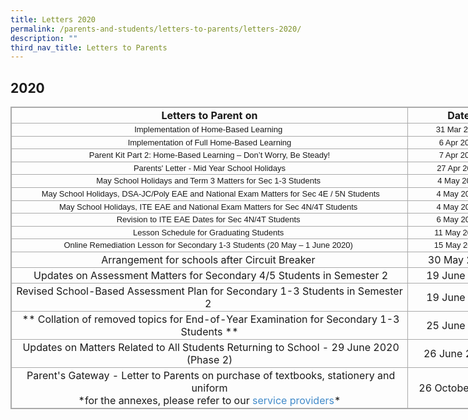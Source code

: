 ```yaml
---
title: Letters 2020
permalink: /parents-and-students/letters-to-parents/letters-2020/
description: ""
third_nav_title: Letters to Parents
---
```

2020
----

<table class="iveo_table ives_tab_simple3 ive_eobj_center" style="margin: auto; outline: 0px; padding: 0px; border-collapse: collapse; clear: both; border: 1px solid rgb(170, 170, 170); width: 928.5px;"><tbody style="margin: 0px; outline: 0px; padding: 0px;"><tr style="margin: 0px; outline: 0px; padding: 0px;"><td style="margin: 0px; outline: 0px; padding: 2px; text-align: center; border: 1px solid rgb(170, 170, 170); width: 642px;"><b style="margin: 0px; outline: 0px; padding: 0px;">Letters to Parent on</b></td><td style="margin: 0px; outline: 0px; padding: 2px; text-align: center; border: 1px solid rgb(170, 170, 170); width: 161px;"><b style="margin: 0px; outline: 0px; padding: 0px;">Date</b></td><td style="margin: 0px; outline: 0px; padding: 2px; text-align: center; border: 1px solid rgb(170, 170, 170); width: 125px;"><b style="margin: 0px; outline: 0px; padding: 0px;">Links</b></td></tr><tr style="margin: 0px; outline: 0px; padding: 0px;"><td style="margin: 0px; outline: 0px; padding: 2px; text-align: center; border: 1px solid rgb(170, 170, 170); width: 496px;"><font size="2" face="verdana, sans-serif" style="margin: 0px; outline: 0px; padding: 0px; line-height: 15.6px;">Implementation of Home-Based Learning&nbsp;</font></td><td style="margin: 0px; outline: 0px; padding: 2px; text-align: center; border: 1px solid rgb(170, 170, 170); width: 161px;"><font size="2" face="verdana, sans-serif" style="margin: 0px; outline: 0px; padding: 0px; line-height: 15.6px;">31 Mar 2020</font></td><td style="margin: 0px; outline: 0px; padding: 2px; text-align: center; border: 1px solid rgb(170, 170, 170); width: 125px;"><a href="/files/Letter_to_Parents_31_Mar_2020.pdf" target="_blank" style="margin: 0px; outline: 0px; padding: 0px; color: rgb(66, 139, 202); text-decoration: none;"><font size="2" face="verdana, sans-serif" style="margin: 0px; outline: 0px; padding: 0px; line-height: 15.6px;">Click here</font></a></td></tr><tr style="margin: 0px; outline: 0px; padding: 0px;"><td style="margin: 0px; outline: 0px; padding: 2px; text-align: center; border: 1px solid rgb(170, 170, 170);"><font size="2" face="verdana, sans-serif" style="margin: 0px; outline: 0px; padding: 0px; line-height: 15.6px;">Implementation of Full Home-Based Learning</font></td><td style="margin: 0px; outline: 0px; padding: 2px; text-align: center; border: 1px solid rgb(170, 170, 170);"><font size="2" face="verdana, sans-serif" style="margin: 0px; outline: 0px; padding: 0px; line-height: 15.6px;">6 Apr 2020</font></td><td style="margin: 0px; outline: 0px; padding: 2px; text-align: center; border: 1px solid rgb(170, 170, 170);"><a href="/files/Parents_Letter_-_Full_HBL.pdf" target="_blank" style="margin: 0px; outline: 0px; padding: 0px; color: rgb(66, 139, 202); text-decoration: none;"><font size="2" face="verdana, sans-serif" style="margin: 0px; outline: 0px; padding: 0px; line-height: 15.6px;">Click here</font></a></td></tr><tr style="margin: 0px; outline: 0px; padding: 0px;"><td style="margin: 0px; outline: 0px; padding: 2px; text-align: center; border: 1px solid rgb(170, 170, 170);"><font size="2" face="verdana, sans-serif" style="margin: 0px; outline: 0px; padding: 0px; line-height: 15.6px;">Parent Kit Part 2: Home-Based Learning – Don’t Worry, Be Steady!<br style="margin: 0px; outline: 0px; padding: 0px;"></font></td><td style="margin: 0px; outline: 0px; padding: 2px; text-align: center; border: 1px solid rgb(170, 170, 170);"><font size="2" face="verdana, sans-serif" style="margin: 0px; outline: 0px; padding: 0px; line-height: 15.6px;">7 Apr 2020</font></td><td style="margin: 0px; outline: 0px; padding: 2px; text-align: center; border: 1px solid rgb(170, 170, 170);"><font size="2" face="verdana, sans-serif" style="margin: 0px; outline: 0px; padding: 0px; line-height: 15.6px;"><a href="/files/Parents_Letter_-_Parent_Kit_2.pdf" target="_blank" style="margin: 0px; outline: 0px; padding: 0px; color: rgb(66, 139, 202); text-decoration: none;">Click here</a><br style="margin: 0px; outline: 0px; padding: 0px;"></font></td></tr><tr style="margin: 0px; outline: 0px; padding: 0px;"><td style="margin: 0px; outline: 0px; padding: 2px; text-align: center; border: 1px solid rgb(170, 170, 170);"><font size="2" face="verdana, sans-serif" style="margin: 0px; outline: 0px; padding: 0px; line-height: 15.6px;">Parents' Letter - Mid Year School Holidays</font></td><td style="margin: 0px; outline: 0px; padding: 2px; text-align: center; border: 1px solid rgb(170, 170, 170);"><font size="2" face="verdana, sans-serif" style="margin: 0px; outline: 0px; padding: 0px; line-height: 15.6px;">27 Apr 2020<br style="margin: 0px; outline: 0px; padding: 0px;"></font></td><td style="margin: 0px; outline: 0px; padding: 2px; text-align: center; border: 1px solid rgb(170, 170, 170);"><font size="2" face="verdana, sans-serif" style="margin: 0px; outline: 0px; padding: 0px; line-height: 15.6px;"><a href="/files/Parents_Letter_-_Mid_Year_School_Holiday.pdf" target="_blank" style="margin: 0px; outline: 0px; padding: 0px; color: rgb(66, 139, 202); text-decoration: none;">Click here</a><br style="margin: 0px; outline: 0px; padding: 0px;"></font></td></tr><tr style="margin: 0px; outline: 0px; padding: 0px;"><td style="margin: 0px; outline: 0px; padding: 2px; text-align: center; border: 1px solid rgb(170, 170, 170);"><font size="2" face="verdana, sans-serif" style="margin: 0px; outline: 0px; padding: 0px; line-height: 15.6px;">May School Holidays and Term 3 Matters for Sec 1-3 Students&nbsp;</font></td><td style="margin: 0px; outline: 0px; padding: 2px; text-align: center; border: 1px solid rgb(170, 170, 170);"><font size="2" face="verdana, sans-serif" style="margin: 0px; outline: 0px; padding: 0px; line-height: 15.6px;">4 May 2020<br style="margin: 0px; outline: 0px; padding: 0px;"></font></td><td style="margin: 0px; outline: 0px; padding: 2px; text-align: center; border: 1px solid rgb(170, 170, 170);"><a href="/files/4_May_Letter_to_parents_-_Sec_1-3.pdf" target="_blank" style="margin: 0px; outline: 0px; padding: 0px; color: rgb(66, 139, 202); text-decoration: none;"><font size="2" face="verdana, sans-serif" style="margin: 0px; outline: 0px; padding: 0px; line-height: 15.6px;">Click here</font></a></td></tr><tr style="margin: 0px; outline: 0px; padding: 0px;"><td style="margin: 0px; outline: 0px; padding: 2px; text-align: center; border: 1px solid rgb(170, 170, 170);"><font size="2" face="verdana, sans-serif" style="margin: 0px; outline: 0px; padding: 0px; line-height: 15.6px;">&nbsp;May School Holidays, DSA-JC/Poly EAE and National Exam Matters for Sec 4E / 5N Students</font></td><td style="margin: 0px; outline: 0px; padding: 2px; text-align: center; border: 1px solid rgb(170, 170, 170);"><font size="2" face="verdana, sans-serif" style="margin: 0px; outline: 0px; padding: 0px; line-height: 15.6px;">4 May 2020&nbsp;</font></td><td style="margin: 0px; outline: 0px; padding: 2px; text-align: center; border: 1px solid rgb(170, 170, 170);"><a href="/files/4_May_Letter_to_parents_-_Sec_4E5N.pdf" target="_blank" style="margin: 0px; outline: 0px; padding: 0px; color: rgb(66, 139, 202); text-decoration: none;"><font size="2" face="verdana, sans-serif" style="margin: 0px; outline: 0px; padding: 0px; line-height: 15.6px;">Click here</font></a></td></tr><tr style="margin: 0px; outline: 0px; padding: 0px;"><td style="margin: 0px; outline: 0px; padding: 2px; text-align: center; border: 1px solid rgb(170, 170, 170);"><font size="2" face="verdana, sans-serif" style="margin: 0px; outline: 0px; padding: 0px; line-height: 15.6px;">May School Holidays, ITE EAE and National Exam Matters for Sec 4N/4T Students&nbsp;</font></td><td style="margin: 0px; outline: 0px; padding: 2px; text-align: center; border: 1px solid rgb(170, 170, 170);"><font size="2" face="verdana, sans-serif" style="margin: 0px; outline: 0px; padding: 0px; line-height: 15.6px;">4 May 2020&nbsp;</font></td><td style="margin: 0px; outline: 0px; padding: 2px; text-align: center; border: 1px solid rgb(170, 170, 170);"><a href="/files/4_May_Letter_to_parents_-_Sec_4NANT.pdf" target="_blank" style="margin: 0px; outline: 0px; padding: 0px; color: rgb(66, 139, 202); text-decoration: none;"><font size="2" face="verdana, sans-serif" style="margin: 0px; outline: 0px; padding: 0px; line-height: 15.6px;">Click here</font></a></td></tr><tr style="margin: 0px; outline: 0px; padding: 0px;"><td style="margin: 0px; outline: 0px; padding: 2px; text-align: center; border: 1px solid rgb(170, 170, 170);"><font size="2" face="verdana, sans-serif" style="margin: 0px; outline: 0px; padding: 0px; line-height: 15.6px;">Revision to ITE EAE Dates for Sec 4N/4T Students&nbsp;</font></td><td style="margin: 0px; outline: 0px; padding: 2px; text-align: center; border: 1px solid rgb(170, 170, 170);"><font size="2" face="verdana, sans-serif" style="margin: 0px; outline: 0px; padding: 0px; line-height: 15.6px;">6 May 2020&nbsp;</font></td><td style="margin: 0px; outline: 0px; padding: 2px; text-align: center; border: 1px solid rgb(170, 170, 170);"><a href="/files/6_May_Parent_Letter_-_REVISED_ITE_EAE_2020.pdf" target="_blank" style="margin: 0px; outline: 0px; padding: 0px; color: rgb(66, 139, 202); text-decoration: none;"><font size="2" face="verdana, sans-serif" style="margin: 0px; outline: 0px; padding: 0px; line-height: 15.6px;">Click here</font></a></td></tr><tr style="margin: 0px; outline: 0px; padding: 0px;"><td style="margin: 0px; outline: 0px; padding: 2px; text-align: center; border: 1px solid rgb(170, 170, 170);"><font size="2" face="verdana, sans-serif" style="margin: 0px; outline: 0px; padding: 0px; line-height: 15.6px;">Lesson Schedule for Graduating Students&nbsp;</font></td><td style="margin: 0px; outline: 0px; padding: 2px; text-align: center; border: 1px solid rgb(170, 170, 170);"><font size="2" face="verdana, sans-serif" style="margin: 0px; outline: 0px; padding: 0px; line-height: 15.6px;">11 May 2020&nbsp;</font></td><td style="margin: 0px; outline: 0px; padding: 2px; text-align: center; border: 1px solid rgb(170, 170, 170);"><a href="/files/11%20May%20Parents%20Letter%20Sec%204-5.pdf" target="_blank" style="margin: 0px; outline: 0px; padding: 0px; color: rgb(66, 139, 202); text-decoration: none;"><font size="2" face="verdana, sans-serif" style="margin: 0px; outline: 0px; padding: 0px; line-height: 15.6px;">Click here</font></a></td></tr><tr style="margin: 0px; outline: 0px; padding: 0px;"><td style="margin: 0px; outline: 0px; padding: 2px; text-align: center; border: 1px solid rgb(170, 170, 170);"><font face="verdana, sans-serif" size="2" style="margin: 0px; outline: 0px; padding: 0px; line-height: 15.6px;">Online Remediation Lesson for Secondary 1-3 Students (20 May – 1 June 2020)&nbsp;</font></td><td style="margin: 0px; outline: 0px; padding: 2px; text-align: center; border: 1px solid rgb(170, 170, 170);"><font face="verdana, sans-serif" size="2" style="margin: 0px; outline: 0px; padding: 0px; line-height: 15.6px;">15 May 2020&nbsp;</font></td><td style="margin: 0px; outline: 0px; padding: 2px; text-align: center; border: 1px solid rgb(170, 170, 170);"><a href="/files/Parents%20Letter%20for%20Online%20Remediation%20Lessons%20Sec%201-3.pdf" target="_blank" style="margin: 0px; outline: 0px; padding: 0px; color: rgb(66, 139, 202); text-decoration: none;"><font face="verdana, sans-serif" size="2" style="margin: 0px; outline: 0px; padding: 0px; line-height: 15.6px;">Click here</font></a></td></tr><tr style="margin: 0px; outline: 0px; padding: 0px;"><td style="margin: 0px; outline: 0px; padding: 2px; text-align: center; border: 1px solid rgb(170, 170, 170);">Arrangement for schools after Circuit Breaker&nbsp;</td><td style="margin: 0px; outline: 0px; padding: 2px; text-align: center; border: 1px solid rgb(170, 170, 170);">&nbsp;30 May 2020</td><td style="margin: 0px; outline: 0px; padding: 2px; text-align: center; border: 1px solid rgb(170, 170, 170);"><a href="/files/30%20May%20Parents%20Letter%20on%20start%20of%20Term%203.pdf" target="_blank" style="margin: 0px; outline: 0px; padding: 0px; color: rgb(66, 139, 202); text-decoration: none;">Click here</a></td></tr><tr style="margin: 0px; outline: 0px; padding: 0px;"><td style="margin: 0px; outline: 0px; padding: 2px; text-align: center; border: 1px solid rgb(170, 170, 170);">&nbsp;Updates on Assessment Matters for Secondary 4/5 Students in Semester 2</td><td style="margin: 0px; outline: 0px; padding: 2px; text-align: center; border: 1px solid rgb(170, 170, 170);">&nbsp;19 June 2020</td><td style="margin: 0px; outline: 0px; padding: 2px; text-align: center; border: 1px solid rgb(170, 170, 170);"><a href="/files/19%20June%20Letter%20to%20parents%20on%20assessment%20matters%20sec%204-5.pdf" target="_blank" style="margin: 0px; outline: 0px; padding: 0px; color: rgb(66, 139, 202); text-decoration: none;">Click here</a></td></tr><tr style="margin: 0px; outline: 0px; padding: 0px;"><td style="margin: 0px; outline: 0px; padding: 2px; text-align: center; border: 1px solid rgb(170, 170, 170);">Revised School-Based Assessment Plan for Secondary 1-3 Students in Semester 2&nbsp;</td><td style="margin: 0px; outline: 0px; padding: 2px; text-align: center; border: 1px solid rgb(170, 170, 170);">&nbsp;19 June 2020</td><td style="margin: 0px; outline: 0px; padding: 2px; text-align: center; border: 1px solid rgb(170, 170, 170);"><a href="/files/19%20June%20Letter%20to%20parents%20on%20assessment%20matters%20sec%201-3.pdf" target="_blank" style="margin: 0px; outline: 0px; padding: 0px; color: rgb(66, 139, 202); text-decoration: none;">Click here</a></td></tr><tr style="margin: 0px; outline: 0px; padding: 0px;"><td style="margin: 0px; outline: 0px; padding: 2px; text-align: center; border: 1px solid rgb(170, 170, 170);">&nbsp;** Collation of removed topics for End-of-Year Examination for Secondary 1-3 Students **</td><td style="margin: 0px; outline: 0px; padding: 2px; text-align: center; border: 1px solid rgb(170, 170, 170);">&nbsp;25 June 2020</td><td style="margin: 0px; outline: 0px; padding: 2px; text-align: center; border: 1px solid rgb(170, 170, 170);"><font color="#6aa84f" style="margin: 0px; outline: 0px; padding: 0px; line-height: 16.8px;"><a href="https://jurongwestsec-moe-edu-sg-admin.cwp.sg/parents/resources-for-parents" target="" style="margin: 0px; outline: 0px; padding: 0px; color: rgb(66, 139, 202); text-decoration: none;">Click here</a></font></td></tr><tr style="margin: 0px; outline: 0px; padding: 0px;"><td style="margin: 0px; outline: 0px; padding: 2px; text-align: center; border: 1px solid rgb(170, 170, 170);">&nbsp;Updates on Matters Related to All Students Returning to School - 29 June 2020 (Phase 2)<b style="margin: 0px; outline: 0px; padding: 0px;"><span style="margin: 0px; outline: 0px; padding: 0px; font-size: 11pt; font-family: Arial, sans-serif;"></span></b></td><td style="margin: 0px; outline: 0px; padding: 2px; text-align: center; border: 1px solid rgb(170, 170, 170);">26 June 2020&nbsp;</td><td style="margin: 0px; outline: 0px; padding: 2px; text-align: center; border: 1px solid rgb(170, 170, 170);"><a href="/files/26%20June%20Parents%20Letter%20on%20all%20students%20returning%20wef%2029%20June.pdf" target="_blank" style="margin: 0px; outline: 0px; padding: 0px; color: rgb(66, 139, 202); text-decoration: none;">Click here</a></td></tr><tr style="margin: 0px; outline: 0px; padding: 0px;"><td style="margin: 0px; outline: 0px; padding: 2px; text-align: center; border: 1px solid rgb(170, 170, 170);">&nbsp;Parent's Gateway - Letter to Parents on purchase of textbooks, stationery and uniform<br style="margin: 0px; outline: 0px; padding: 0px;">*for the annexes, please refer to our<span>&nbsp;</span><a href="https://jurongwestsec-moe-edu-sg-admin.cwp.sg/about-us/service-providers" target="_blank" style="margin: 0px; outline: 0px; padding: 0px; color: rgb(66, 139, 202); text-decoration: none;">service providers</a>*</td><td style="margin: 0px; outline: 0px; padding: 2px; text-align: center; border: 1px solid rgb(170, 170, 170);">&nbsp;26 October 2020</td><td style="margin: 0px; outline: 0px; padding: 2px; text-align: center; border: 1px solid rgb(170, 170, 170);"><a href="/files/26%20Oct%20PG%20letter%20-%20Bookshop%20&amp;%20Uniform.pdf" target="_blank" style="margin: 0px; outline: 0px; padding: 0px; color: rgb(66, 139, 202); text-decoration: none;">Click here&nbsp;</a></td></tr></tbody></table>